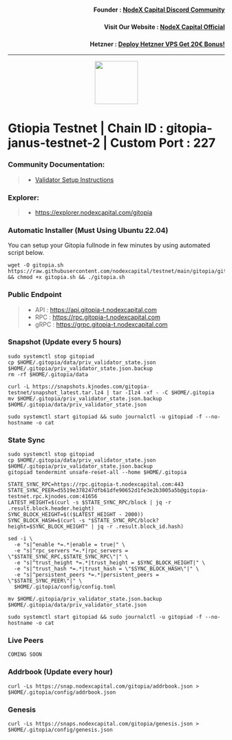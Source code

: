 <h3><p style="font-size:14px" align="right">Founder :
<a href="https://discord.gg/nodexcapital" target="_blank">NodeX Capital Discord Community</a></p></h3>
<h3><p style="font-size:14px" align="right">Visit Our Website :
<a href="https://discord.gg/nodexcapital" target="_blank">NodeX Capital Official</a></p></h3>
<h3><p style="font-size:14px" align="right">Hetzner :
<a href="https://hetzner.cloud/?ref=bMTVi7dcwSgA" target="_blank">Deploy Hetzner VPS Get 20€ Bonus!</a></h3>
<hr>

<p align="center">
  <img height="100" height="auto" src="https://nodejumper.io/assets/img/chain/gitopia.webp">
</p>

# Gtiopia Testnet | Chain ID : gitopia-janus-testnet-2 | Custom Port : 227

### Community Documentation:
>- [Validator Setup Instructions](https://nodejumper.io/gitopia-testnet/installation)

### Explorer:
>-  https://explorer.nodexcapital.com/gitopia

### Automatic Installer (Must Using Ubuntu 22.04)
You can setup your Gitopia fullnode in few minutes by using automated script below.
```
wget -O gitopia.sh https://raw.githubusercontent.com/nodexcapital/testnet/main/gitopia/gitopia.sh && chmod +x gitopia.sh && ./gitopia.sh
```
### Public Endpoint

>- API : https://api.gitopia-t.nodexcapital.com
>- RPC : https://rpc.gitopia-t.nodexcapital.com
>- gRPC : https://grpc.gitopia-t.nodexcapital.com

### Snapshot (Update every 5 hours)
```
sudo systemctl stop gitopiad
cp $HOME/.gitopia/data/priv_validator_state.json $HOME/.gitopia/priv_validator_state.json.backup
rm -rf $HOME/.gitopia/data

curl -L https://snapshots.kjnodes.com/gitopia-testnet/snapshot_latest.tar.lz4 | tar -Ilz4 -xf - -C $HOME/.gitopia
mv $HOME/.gitopia/priv_validator_state.json.backup $HOME/.gitopia/data/priv_validator_state.json

sudo systemctl start gitopiad && sudo journalctl -u gitopiad -f --no-hostname -o cat
```

### State Sync
```
sudo systemctl stop gitopiad
cp $HOME/.gitopia/data/priv_validator_state.json $HOME/.gitopia/priv_validator_state.json.backup
gitopiad tendermint unsafe-reset-all --home $HOME/.gitopia

STATE_SYNC_RPC=https://rpc.gitopia-t.nodexcapital.com:443
STATE_SYNC_PEER=d5519e378247dfb61dfe90652d1fe3e2b3005a5b@gitopia-testnet.rpc.kjnodes.com:41656
LATEST_HEIGHT=$(curl -s $STATE_SYNC_RPC/block | jq -r .result.block.header.height)
SYNC_BLOCK_HEIGHT=$(($LATEST_HEIGHT - 2000))
SYNC_BLOCK_HASH=$(curl -s "$STATE_SYNC_RPC/block?height=$SYNC_BLOCK_HEIGHT" | jq -r .result.block_id.hash)

sed -i \
  -e "s|^enable *=.*|enable = true|" \
  -e "s|^rpc_servers *=.*|rpc_servers = \"$STATE_SYNC_RPC,$STATE_SYNC_RPC\"|" \
  -e "s|^trust_height *=.*|trust_height = $SYNC_BLOCK_HEIGHT|" \
  -e "s|^trust_hash *=.*|trust_hash = \"$SYNC_BLOCK_HASH\"|" \
  -e "s|^persistent_peers *=.*|persistent_peers = \"$STATE_SYNC_PEER\"|" \
  $HOME/.gitopia/config/config.toml

mv $HOME/.gitopia/priv_validator_state.json.backup $HOME/.gitopia/data/priv_validator_state.json

sudo systemctl start gitopiad && sudo journalctl -u gitopiad -f --no-hostname -o cat
```

### Live Peers
```
COMING SOON
```
### Addrbook (Update every hour)
```
curl -Ls https://snap.nodexcapital.com/gitopia/addrbook.json > $HOME/.gitopia/config/addrbook.json
```
### Genesis
```
curl -Ls https://snaps.nodexcapital.com/gitopia/genesis.json > $HOME/.gitopia/config/genesis.json
```